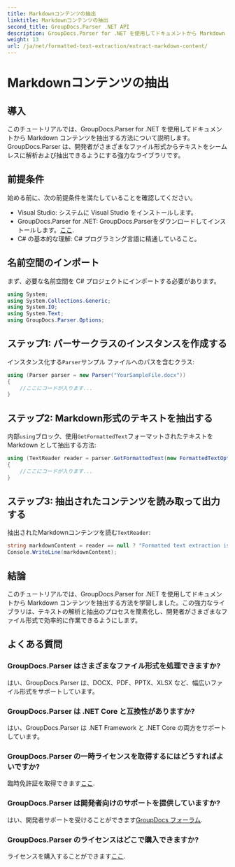 ```yaml
---
title: Markdownコンテンツの抽出
linktitle: Markdownコンテンツの抽出
second_title: GroupDocs.Parser .NET API
description: GroupDocs.Parser for .NET を使用してドキュメントから Markdown コンテンツを抽出する方法を学習します。このチュートリアルでは、シームレスなテキスト抽出の手順を段階的に説明します。
weight: 13
url: /ja/net/formatted-text-extraction/extract-markdown-content/
---
```


# Markdownコンテンツの抽出

## 導入
このチュートリアルでは、GroupDocs.Parser for .NET を使用してドキュメントから Markdown コンテンツを抽出する方法について説明します。GroupDocs.Parser は、開発者がさまざまなファイル形式からテキストをシームレスに解析および抽出できるようにする強力なライブラリです。
## 前提条件
始める前に、次の前提条件を満たしていることを確認してください。
- Visual Studio: システムに Visual Studio をインストールします。
-  GroupDocs.Parser for .NET: GroupDocs.Parserをダウンロードしてインストールします。[ここ](https://releases.groupdocs.com/parser/net/).
- C# の基本的な理解: C# プログラミング言語に精通していること。

## 名前空間のインポート
まず、必要な名前空間を C# プロジェクトにインポートする必要があります。
```csharp
using System;
using System.Collections.Generic;
using System.IO;
using System.Text;
using GroupDocs.Parser.Options;
```
## ステップ1: パーサークラスのインスタンスを作成する
インスタンス化する`Parser`サンプル ファイルへのパスを含むクラス:
```csharp
using (Parser parser = new Parser("YourSampleFile.docx"))
{
    //ここにコードが入ります...
}
```
## ステップ2: Markdown形式のテキストを抽出する
内部`using`ブロック、使用`GetFormattedText`フォーマットされたテキストを Markdown として抽出する方法:
```csharp
using (TextReader reader = parser.GetFormattedText(new FormattedTextOptions(FormattedTextMode.Markdown)))
{
    //ここにコードが入ります...
}
```
## ステップ3: 抽出されたコンテンツを読み取って出力する
抽出されたMarkdownコンテンツを読む`TextReader`:
```csharp
string markdownContent = reader == null ? "Formatted text extraction isn't supported" : reader.ReadToEnd();
Console.WriteLine(markdownContent);
```

## 結論
このチュートリアルでは、GroupDocs.Parser for .NET を使用してドキュメントから Markdown コンテンツを抽出する方法を学習しました。この強力なライブラリは、テキストの解析と抽出のプロセスを簡素化し、開発者がさまざまなファイル形式で効率的に作業できるようにします。
## よくある質問
### GroupDocs.Parser はさまざまなファイル形式を処理できますか?
はい、GroupDocs.Parser は、DOCX、PDF、PPTX、XLSX など、幅広いファイル形式をサポートしています。
### GroupDocs.Parser は .NET Core と互換性がありますか?
はい、GroupDocs.Parser は .NET Framework と .NET Core の両方をサポートしています。
### GroupDocs.Parser の一時ライセンスを取得するにはどうすればよいですか?
臨時免許証を取得できます[ここ](https://purchase.groupdocs.com/temporary-license/).
### GroupDocs.Parser は開発者向けのサポートを提供していますか?
はい、開発者サポートを受けることができます[GroupDocs フォーラム](https://forum.groupdocs.com/c/parser/17).
### GroupDocs.Parser のライセンスはどこで購入できますか?
ライセンスを購入することができます[ここ](https://purchase.groupdocs.com/buy).